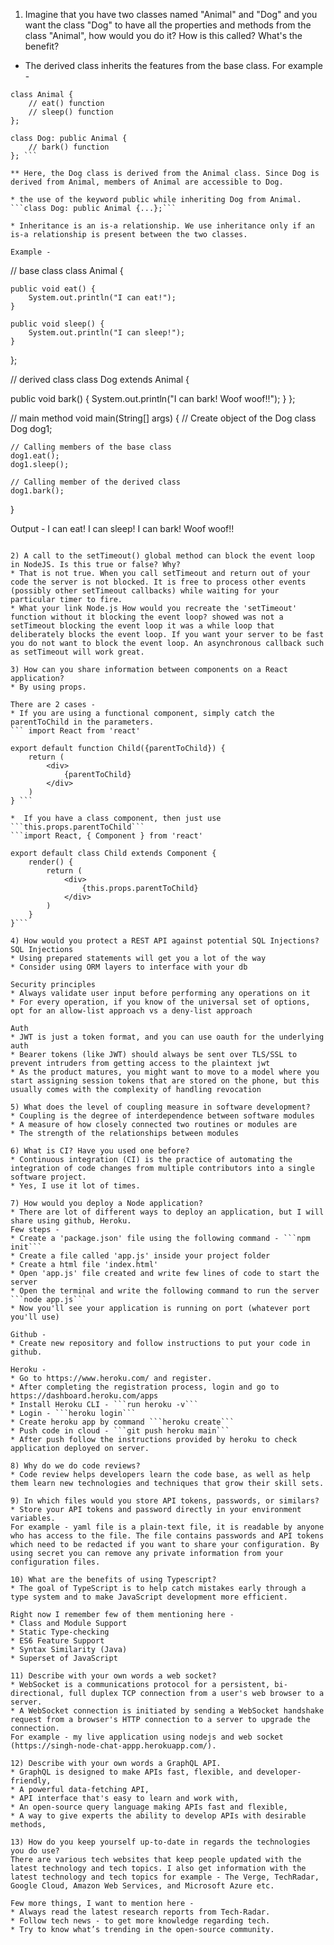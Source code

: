 1) Imagine that you have two classes named "Animal" and "Dog" and you want the class "Dog" to have all the properties and methods from the class "Animal", how would you do it? How is this called? What's the benefit?
* The derived class inherits the features from the base class.
For example -
```
class Animal {
    // eat() function
    // sleep() function
};

class Dog: public Animal {
    // bark() function
}; ```

** Here, the Dog class is derived from the Animal class. Since Dog is derived from Animal, members of Animal are accessible to Dog.

* the use of the keyword public while inheriting Dog from Animal.
```class Dog: public Animal {...};```

* Inheritance is an is-a relationship. We use inheritance only if an is-a relationship is present between the two classes.

Example -
```
// base class
class Animal {

	public void eat() {
        System.out.println("I can eat!");
    }

    public void sleep() {
        System.out.println("I can sleep!");
    }
};

// derived class
class Dog extends Animal {
 
   public void bark() {
        System.out.println("I can bark! Woof woof!!");
    }
};

// main method
void main(String[] args) {
    // Create object of the Dog class
    Dog dog1;

    // Calling members of the base class
    dog1.eat();
    dog1.sleep();

    // Calling member of the derived class
    dog1.bark();
}

Output - 
I can eat!
I can sleep!
I can bark! Woof woof!!
```

2) A call to the setTimeout() global method can block the event loop in NodeJS. Is this true or false? Why?
* That is not true. When you call setTimeout and return out of your code the server is not blocked. It is free to process other events (possibly other setTimeout callbacks) while waiting for your particular timer to fire.
* What your link Node.js How would you recreate the 'setTimeout' function without it blocking the event loop? showed was not a setTimeout blocking the event loop it was a while loop that deliberately blocks the event loop. If you want your server to be fast you do not want to block the event loop. An asynchronous callback such as setTimeout will work great.

3) How can you share information between components on a React application?
* By using props.

There are 2 cases -
* If you are using a functional component, simply catch the parentToChild in the parameters.
``` import React from 'react'

export default function Child({parentToChild}) {
    return (
        <div>
            {parentToChild}
        </div>
    )
} ```

*  If you have a class component, then just use ```this.props.parentToChild```
```import React, { Component } from 'react'

export default class Child extends Component {
    render() {
        return (
            <div>
                {this.props.parentToChild}
            </div>
        )
    }
}``` 

4) How would you protect a REST API against potential SQL Injections?
SQL Injections
* Using prepared statements will get you a lot of the way
* Consider using ORM layers to interface with your db 

Security principles
* Always validate user input before performing any operations on it
* For every operation, if you know of the universal set of options, opt for an allow-list approach vs a deny-list approach

Auth
* JWT is just a token format, and you can use oauth for the underlying auth
* Bearer tokens (like JWT) should always be sent over TLS/SSL to prevent intruders from getting access to the plaintext jwt
* As the product matures, you might want to move to a model where you start assigning session tokens that are stored on the phone, but this usually comes with the complexity of handling revocation

5) What does the level of coupling measure in software development?
* Coupling is the degree of interdependence between software modules
* A measure of how closely connected two routines or modules are
* The strength of the relationships between modules

6) What is CI? Have you used one before?
* Continuous integration (CI) is the practice of automating the integration of code changes from multiple contributors into a single software project.
* Yes, I use it lot of times.

7) How would you deploy a Node application?
* There are lot of different ways to deploy an application, but I will share using github, Heroku.
Few steps - 
* Create a 'package.json' file using the following command - ```npm init```
* Create a file called 'app.js' inside your project folder
* Create a html file 'index.html'
* Open 'app.js' file created and write few lines of code to start the server
* Open the terminal and write the following command to run the server ```node app.js```
* Now you'll see your application is running on port (whatever port you'll use)

Github - 
* Create new repository and follow instructions to put your code in github.

Heroku -
* Go to https://www.heroku.com/ and register.
* After completing the registration process, login and go to https://dashboard.heroku.com/apps
* Install Heroku CLI - ```run heroku -v```
* Login - ```heroku login```
* Create heroku app by command ```heroku create```
* Push code in cloud - ```git push heroku main```
* After push follow the instructions provided by heroku to check application deployed on server.

8) Why do we do code reviews?
* Code review helps developers learn the code base, as well as help them learn new technologies and techniques that grow their skill sets.

9) In which files would you store API tokens, passwords, or similars?
* Store your API tokens and password directly in your environment variables.
For example - yaml file is a plain-text file, it is readable by anyone who has access to the file. The file contains passwords and API tokens which need to be redacted if you want to share your configuration. By using secret you can remove any private information from your configuration files.

10) What are the benefits of using Typescript?
* The goal of TypeScript is to help catch mistakes early through a type system and to make JavaScript development more efficient.

Right now I remember few of them mentioning here - 
* Class and Module Support
* Static Type-checking
* ES6 Feature Support
* Syntax Similarity (Java)
* Superset of JavaScript

11) Describe with your own words a web socket?
* WebSocket is a communications protocol for a persistent, bi-directional, full duplex TCP connection from a user's web browser to a server.
* A WebSocket connection is initiated by sending a WebSocket handshake request from a browser's HTTP connection to a server to upgrade the connection.
For example - my live application using nodejs and web socket (https://singh-node-chat-appp.herokuapp.com/).

12) Describe with your own words a GraphQL API.
* GraphQL is designed to make APIs fast, flexible, and developer-friendly,
* A powerful data-fetching API,
* API interface that's easy to learn and work with,
* An open-source query language making APIs fast and flexible,
* A way to give experts the ability to develop APIs with desirable methods,

13) How do you keep yourself up-to-date in regards the technologies you do use? 
There are various tech websites that keep people updated with the latest technology and tech topics. I also get information with the latest technology and tech topics for example - The Verge, TechRadar, Google Cloud, Amazon Web Services, and Microsoft Azure etc.

Few more things, I want to mention here -
* Always read the latest research reports from Tech-Radar.
* Follow tech news - to get more knowledge regarding tech.
* Try to know what’s trending in the open-source community.
